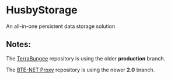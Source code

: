 # HusbyStorage
An all-in-one persistent data storage solution


## Notes:

The [TerraBungee](https://github.com/BuildTheEarth/TerraBungee) repository is using the older **production** branch.

The [BTE-NET Proxy](https://github.com/BuildTheEarth/bte-net-proxy) repository is using the newer **2.0** branch.
